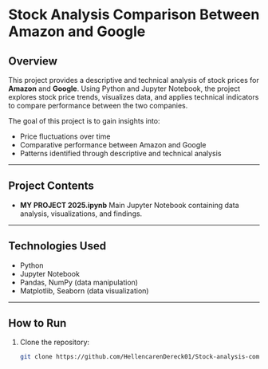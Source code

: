 # Stock Analysis Comparison Between Amazon and Google

## Overview  
This project provides a descriptive and technical analysis of stock prices for **Amazon** and **Google**. Using Python and Jupyter Notebook, the project explores stock price trends, visualizes data, and applies technical indicators to compare performance between the two companies.

The goal of this project is to gain insights into:  
- Price fluctuations over time  
- Comparative performance between Amazon and Google  
- Patterns identified through descriptive and technical analysis  

---

## Project Contents  
- **MY PROJECT 2025.ipynb**
  Main Jupyter Notebook containing data analysis, visualizations, and findings.   

---

## Technologies Used  
- Python  
- Jupyter Notebook  
- Pandas, NumPy (data manipulation)  
- Matplotlib, Seaborn (data visualization)  

---

## How to Run  
1. Clone the repository:  
   ```bash
   git clone https://github.com/HellencarenDereck01/Stock-analysis-comparison-between-Amazon-and-Google.git
  
